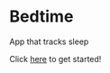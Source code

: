 # Bedtime

App that tracks sleep

Click [here](https://henry1337.github.io/Bedtime2.0/login.html) to get started!
